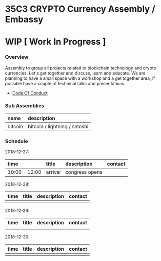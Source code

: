 # 35C3 CRYPTO Currency Assembly / Embassy

# WIP [ Work In Progress ]

### Overview

Assembly to group all projects related to blockchain technology and crypto currencies. 
Let's get together and discuss, learn and educate. We are planning to have a small space with
a workshop and a get together area, if possible have a couple of technical talks and presentations.

* [Code Of Conduct](code_of_conduct.md)


### Sub Assemblies

| name | description |
|:-----|:------------|
| bitcoin | bitcoin / lightning / satoshi |

### Schedule

2018-12-27:

| time   | title | description | contact |
|:---|:---|:---|:---|
| 10:00 - 12:00 | arrival | congress opens |   |

2018-12-28:

| time   | title | description | contact |
|:---|:---|:---|:---|
|    |    |    |    |

2018-12-29:

| time   | title | description | contact |
|:---|:---|:---|:---|
|    |    |    |    |

2018-12-30:

| time   | title | description | contact |
|:---|:---|:---|:---|
|    |    |    |    |


